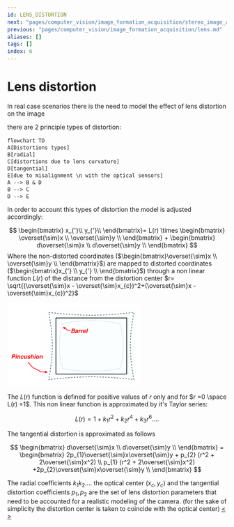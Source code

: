 ```yaml
---
id: LENS_DISTORTION
next: "pages/computer_vision/image_formation_acquisition/stereo_image_acquisition.md"
previous: "pages/computer_vision/image_formation_acquisition/lens.md"
aliases: []
tags: []
index: 6
---
```


# Lens distortion

In real case scenarios there is the need to model the effect of lens distortion on the image

there are 2 principle types of distortion:

```mermaid
flowchart TD
A[Distortions types]
B[radial]
C[distortions due to lens curvature]
D[tangential]
E[due to misalignment \n with the optical sensors]
A --> B & D
B --> C
D --> E
```

In order to account this types of distortion the model is adjusted accordingly:

$$
\begin{bmatrix}
x_{'}\\
y_{'}\\
\end{bmatrix}= L(r) \times
\begin{bmatrix}
\overset{\sim}x \\
\overset{\sim}y \\
\end{bmatrix} +
\begin{bmatrix}
d\overset{\sim}x \\
d\overset{\sim}y \\
\end{bmatrix}
$$
Where the non-distorted coordinates ($\begin{bmatrix}\overset{\sim}x \\ \overset{\sim}y \\ \end{bmatrix}$) are mapped to distorted coordinates ($\begin{bmatrix}x_{'} \\ y_{'} \\ \end{bmatrix}$) through a non linear function $L(r)$ of the distance from the distortion center $r= \sqrt{(\overset{\sim}x - \overset{\sim}x_{c})^2+(\overset{\sim}x - \overset{\sim}x_{c})^2}$

![](assets/computer_vision/Pasted_image_20231021110250.png)

The $L(r)$ function is defined for positive values of $r$ only and for $r =0 \space L(r) =1$. This non linear function is approximated by it's Taylor series:

$$
L(r) = 1 + k_{1}r^2+ k_{2}r^4+ k_{3}r^6 ....
$$

The tangential distortion is approximated as follows

$$
\begin{bmatrix}
d\overset{\sim}x \\
d\overset{\sim}y \\
\end{bmatrix} =
\begin{bmatrix}
2p_{1}\overset{\sim}x\overset{\sim}y + p_{2} (r^2 + 2\overset{\sim}x^2) \\
 p_{1} (r^2 + 2\overset{\sim}x^2) +2p_{2}\overset{\sim}x\overset{\sim}y \\
\end{bmatrix}
$$

The radial coefficients $k_{1} k_{2}....$  the optical center $(x_c,y_c)$ and the tangential distortion coefficients $p_1,p_2$ are the set of lens distortion parameters that need to be accounted for a realistic modeling of the camera. (for the sake of simplicity the distortion center is taken to coincide with the optical center)
[<](pages/computer_vision/image_formation_acquisition/lens.md) [>](pages/computer_vision/image_formation_acquisition/stereo_image_acquisition.md)
